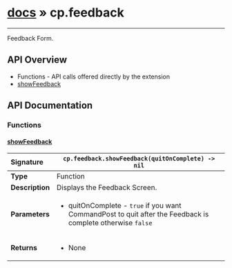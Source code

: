 # [docs](index.md) » cp.feedback
---

Feedback Form.

## API Overview
* Functions - API calls offered directly by the extension
 * [showFeedback](#showfeedback)

## API Documentation

### Functions

#### [showFeedback](#showfeedback)
| <span style="float: left;">**Signature**</span> | <span style="float: left;">`cp.feedback.showFeedback(quitOnComplete) -> nil` </span>                                                          |
| -----------------------------------------------------|---------------------------------------------------------------------------------------------------------|
| **Type**                                             | Function |
| **Description**                                      | Displays the Feedback Screen. |
| **Parameters**                                       | <ul><li>quitOnComplete - <code>true</code> if you want CommandPost to quit after the Feedback is complete otherwise <code>false</code></li></ul> |
| **Returns**                                          | <ul><li>None</li></ul> |

